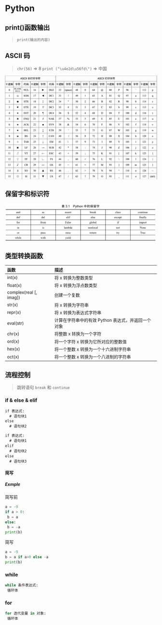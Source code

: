 # Python

## print()函数输出

> `print(输出的内容)`

## ASCII 码

> `chr(56)` => 8
> `print ("\u4e2d\u56fd\")` => 中国

![](./__assets__/basis-2022-03-08-14-12-06.png)

## 保留字和标识符

![](./__assets__/basis-2022-03-08-15-15-07.png)

## 类型转换函数

| 函数                   | 描述                                               |
| :--------------------- | :------------------------------------------------- |
| int(x)                 | 将 x 转换为整数类型                                |
| float(x)               | 将 x 转换为浮点数类型                              |
| complex(real [, imag]) | 创建一个复数                                       |
| str(x)                 | 将 x 转换为字符串                                  |
| repr(x)                | 将 x 转换为表达式字符串                            |
| eval(str)              | 计算在字符串中的有效 Python 表达式，并返回一个对象 |
| chr(x)                 | 将整数 x 转换为一个字符                            |
| ord(x)                 | 将一个字符 x 转换为它所对应的整数值                |
| hex(x)                 | 将一个整数 x 转换为一个十六进制字符串              |
| oct(x)                 | 将一个整数 x 转换为一个八进制的字符串              |

## 流程控制

> 跳转语句 `break` 和 `continue`

### if & else & elif

```txt
if 表达式:
  # 语句块1
else 
  # 语句块2
```

```txt
if 表达式:
  # 语句块1
elif
  # 语句块2
else 
  # 语句块3
```

#### 简写

##### Exmple

简写前

```py
a = -9
if a > 0:
 b = a
else: 
 b = -a
print(b)
```

简写

```py
a = -9
b = a if a>0 else -a
print(b)
```

### while

```py
while 条件表达式: 
 循环体
```

### for

```py
for 迭代变量 in 对象: 
 循环体
```
